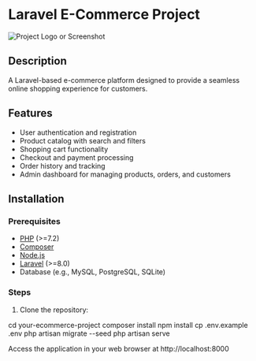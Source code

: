 # Laravel E-Commerce Project

![Project Logo or Screenshot](link-to-image.png)

## Description

A Laravel-based e-commerce platform designed to provide a seamless online shopping experience for customers.

## Features

- User authentication and registration
- Product catalog with search and filters
- Shopping cart functionality
- Checkout and payment processing
- Order history and tracking
- Admin dashboard for managing products, orders, and customers

## Installation

### Prerequisites

- [PHP](https://php.net) (>=7.2)
- [Composer](https://getcomposer.org)
- [Node.js](https://nodejs.org)
- [Laravel](https://laravel.com) (>=8.0)
- Database (e.g., MySQL, PostgreSQL, SQLite)

### Steps

1. Clone the repository:

cd your-ecommerce-project
composer install
npm install
cp .env.example .env
php artisan migrate --seed
php artisan serve


Access the application in your web browser at http://localhost:8000
